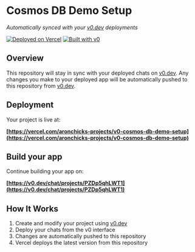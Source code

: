 # Cosmos DB Demo Setup

*Automatically synced with your [v0.dev](https://v0.dev) deployments*

[![Deployed on Vercel](https://img.shields.io/badge/Deployed%20on-Vercel-black?style=for-the-badge&logo=vercel)](https://vercel.com/aronchicks-projects/v0-cosmos-db-demo-setup)
[![Built with v0](https://img.shields.io/badge/Built%20with-v0.dev-black?style=for-the-badge)](https://v0.dev/chat/projects/PZDp5qhLWT1)

## Overview

This repository will stay in sync with your deployed chats on [v0.dev](https://v0.dev).
Any changes you make to your deployed app will be automatically pushed to this repository from [v0.dev](https://v0.dev).

## Deployment

Your project is live at:

**[https://vercel.com/aronchicks-projects/v0-cosmos-db-demo-setup](https://vercel.com/aronchicks-projects/v0-cosmos-db-demo-setup)**

## Build your app

Continue building your app on:

**[https://v0.dev/chat/projects/PZDp5qhLWT1](https://v0.dev/chat/projects/PZDp5qhLWT1)**

## How It Works

1. Create and modify your project using [v0.dev](https://v0.dev)
2. Deploy your chats from the v0 interface
3. Changes are automatically pushed to this repository
4. Vercel deploys the latest version from this repository